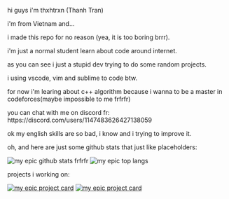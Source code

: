 hi guys i'm thxhtrxn (Thanh Tran)
<p>i'm from Vietnam and...</p>
<p>i made this repo for no reason (yea, it is too boring brrr).</p>
<p>i'm just a normal student learn about code around internet.</p>
<p>as you can see i just a stupid dev trying to do some random projects.</p>
<p>i using vscode, vim and sublime to code btw.</p>
<p>for now i'm learing about c++ algorithm because i wanna to be a master in codeforces(maybe impossible to me frfrfr)</p>
<p>you can chat with me on discord fr: https://discord.com/users/1147483626427138059</p>
<p>ok my english skills are so bad, i know and i trying to improve it.</p>
<p>oh, and here are just some github stats that just like placeholders:</p>



![my epic github stats frfrfr](https://github-readme-stats.vercel.app/api?username=thxhtrxn&show_icons=true&theme=tokyonight)
![my epic top langs](https://github-readme-stats.vercel.app/api/top-langs/?username=thxhtrxn&size_weight=0.5&count_weight=0.5&langs_count=4&theme=tokyonight)

<p>projects i working on:</p>

[![my epic project card](https://github-readme-stats.vercel.app/api/pin/?username=thxhtrxn&repo=gdvnps-website-v5&theme=tokyonight)](https://github.com/thxhtrxn/gdvnps-website-v5)
[![my epic project card](https://github-readme-stats.vercel.app/api/pin/?username=thxhtrxn&repo=GDVNPSDemonList&theme=tokyonight)](https://github.com/thxhtrxn/GDVNPSDemonList)

